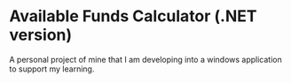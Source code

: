 # Available Funds Calculator (.NET version)
A personal project of mine that I am developing into a windows application to support my learning.
